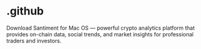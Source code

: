 # .github
Download Santiment for Mac OS — powerful crypto analytics platform that provides on-chain data, social trends, and market insights for professional traders and investors.

